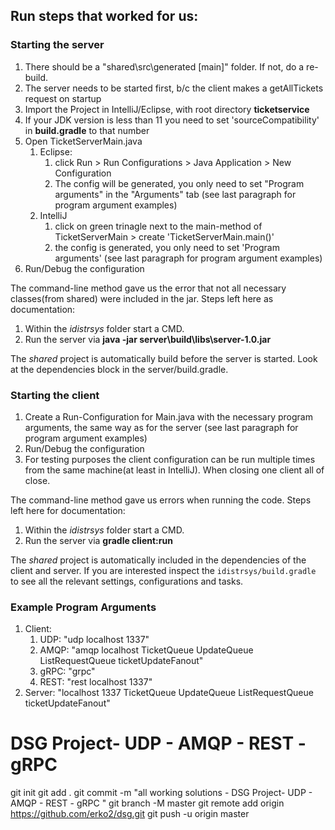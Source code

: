 
## Run steps that worked for us:
### Starting the server
1. There should be a "shared\src\generated [main]" folder. If not, do a re-build.
1. The server needs to be started first, b/c the client makes a getAllTickets request on startup
1. Import the Project in IntelliJ/Eclipse, with root directory **ticketservice**
1. If your JDK version is less than 11 you need to set 'sourceCompatibility' in **build.gradle** to that number
1. Open TicketServerMain.java
    1. Eclipse:
        1. click Run > Run Configurations > Java Application > New Configuration
        1. The config will be generated, you only need to set "Program arguments" in the "Arguments" tab (see last paragraph for program argument examples)
    2. IntelliJ
        1. click on green trinagle next to the main-method of TicketServerMain > create 'TicketServerMain.main()'
        2. the config is generated, you only need to set 'Program arguments' (see last paragraph for program argument examples)
1. Run/Debug the configuration

The command-line method gave us the error that not all necessary classes(from shared) were included in the jar.
Steps left here as documentation:
1. Within the _idistrsys_ folder start a CMD.
2. Run the server via **java -jar server\build\libs\server-1.0.jar**

The _shared_ project is automatically build before the server is started.
Look at the dependencies block in the server/build.gradle.

### Starting the client
1. Create a Run-Configuration for Main.java with the necessary program arguments, the same way as for the server (see last paragraph for program argument examples)
2. Run/Debug the configuration
3. For testing purposes the client configuration can be run multiple times from the same machine(at least in IntelliJ). When closing one client all of close.

The command-line method gave us errors when running the code. Steps left here for documentation:
1. Within the _idistrsys_ folder start a CMD.
2. Run the server via **gradle client:run**

The _shared_ project is automatically included in the dependencies of the client and server.
If you are interested inspect the `idistrsys/build.gradle` to see all the relevant settings, configurations and tasks.

### Example Program Arguments
1. Client:
    1. UDP:  "udp localhost 1337"
    1. AMQP: "amqp localhost TicketQueue UpdateQueue ListRequestQueue ticketUpdateFanout"
    1. gRPC: "grpc"
    1. REST: "rest localhost 1337"
1. Server:
    "localhost 1337 TicketQueue UpdateQueue ListRequestQueue ticketUpdateFanout"
# DSG Project- UDP - AMQP - REST - gRPC 

git init
git add .
git commit -m "all working solutions - DSG Project- UDP - AMQP - REST - gRPC  "
git branch -M master
git remote add origin https://github.com/erko2/dsg.git
git push -u origin master
